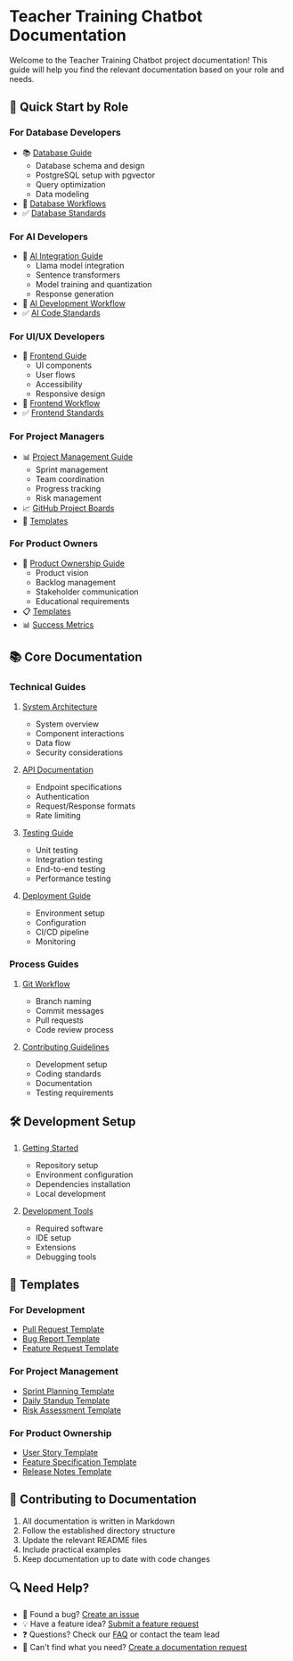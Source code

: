 # Teacher Training Chatbot Documentation

Welcome to the Teacher Training Chatbot project documentation! This guide will help you find the relevant documentation based on your role and needs.

## 🎯 Quick Start by Role

### For Database Developers
- 📚 [Database Guide](database/README.md)
  - Database schema and design
  - PostgreSQL setup with pgvector
  - Query optimization
  - Data modeling
- 🔄 [Database Workflows](contributing/workflow/database-workflow.md)
- ✅ [Database Standards](contributing/guidelines/database-standards.md)

### For AI Developers
- 🤖 [AI Integration Guide](ai/README.md)
  - Llama model integration
  - Sentence transformers
  - Model training and quantization
  - Response generation
- 🔄 [AI Development Workflow](contributing/workflow/ai-workflow.md)
- ✅ [AI Code Standards](contributing/guidelines/ai-standards.md)

### For UI/UX Developers
- 🎨 [Frontend Guide](frontend/README.md)
  - UI components
  - User flows
  - Accessibility
  - Responsive design
- 🔄 [Frontend Workflow](contributing/workflow/frontend-workflow.md)
- ✅ [Frontend Standards](contributing/guidelines/frontend-standards.md)

### For Project Managers
- 📊 [Project Management Guide](project-management/README.md)
  - Sprint management
  - Team coordination
  - Progress tracking
  - Risk management
- 📈 [GitHub Project Boards](project-management/project-board-setup.md)
- 📝 [Templates](project-management/templates/)

### For Product Owners
- 🎯 [Product Ownership Guide](product-ownership/README.md)
  - Product vision
  - Backlog management
  - Stakeholder communication
  - Educational requirements
- 📋 [Templates](product-ownership/templates/)
- 📊 [Success Metrics](product-ownership/success-metrics.md)

## 📚 Core Documentation

### Technical Guides
1. [System Architecture](architecture/README.md)
   - System overview
   - Component interactions
   - Data flow
   - Security considerations

2. [API Documentation](api/README.md)
   - Endpoint specifications
   - Authentication
   - Request/Response formats
   - Rate limiting

3. [Testing Guide](testing/README.md)
   - Unit testing
   - Integration testing
   - End-to-end testing
   - Performance testing

4. [Deployment Guide](deployment/README.md)
   - Environment setup
   - Configuration
   - CI/CD pipeline
   - Monitoring

### Process Guides
1. [Git Workflow](contributing/workflow/git-workflow.md)
   - Branch naming
   - Commit messages
   - Pull requests
   - Code review process

2. [Contributing Guidelines](contributing/README.md)
   - Development setup
   - Coding standards
   - Documentation
   - Testing requirements

## 🛠 Development Setup

1. [Getting Started](getting-started.md)
   - Repository setup
   - Environment configuration
   - Dependencies installation
   - Local development

2. [Development Tools](contributing/guidelines/tools.md)
   - Required software
   - IDE setup
   - Extensions
   - Debugging tools

## 📝 Templates

### For Development
- [Pull Request Template](contributing/templates/pull-request.md)
- [Bug Report Template](contributing/templates/bug-report.md)
- [Feature Request Template](contributing/templates/feature-request.md)

### For Project Management
- [Sprint Planning Template](project-management/templates/sprint-planning.md)
- [Daily Standup Template](project-management/templates/daily-standup.md)
- [Risk Assessment Template](project-management/templates/risk-assessment.md)

### For Product Ownership
- [User Story Template](product-ownership/templates/user-story.md)
- [Feature Specification Template](product-ownership/templates/feature-spec.md)
- [Release Notes Template](product-ownership/templates/release-notes.md)

## 🤝 Contributing to Documentation

1. All documentation is written in Markdown
2. Follow the established directory structure
3. Update the relevant README files
4. Include practical examples
5. Keep documentation up to date with code changes

## 🔍 Need Help?

- 🐛 Found a bug? [Create an issue](contributing/templates/bug-report.md)
- 💡 Have a feature idea? [Submit a feature request](contributing/templates/feature-request.md)
- ❓ Questions? Check our [FAQ](faq.md) or contact the team lead
- 📖 Can't find what you need? [Create a documentation request](contributing/templates/doc-request.md) 